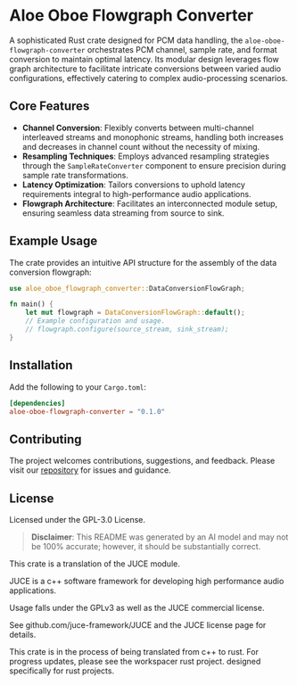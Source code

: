 # Aloe Oboe Flowgraph Converter

A sophisticated Rust crate designed for PCM data handling, the `aloe-oboe-flowgraph-converter` orchestrates PCM channel, sample rate, and format conversion to maintain optimal latency. Its modular design leverages flow graph architecture to facilitate intricate conversions between varied audio configurations, effectively catering to complex audio-processing scenarios.

## Core Features

- **Channel Conversion**: Flexibly converts between multi-channel interleaved streams and monophonic streams, handling both increases and decreases in channel count without the necessity of mixing.
- **Resampling Techniques**: Employs advanced resampling strategies through the `SampleRateConverter` component to ensure precision during sample rate transformations.
- **Latency Optimization**: Tailors conversions to uphold latency requirements integral to high-performance audio applications.
- **Flowgraph Architecture**: Facilitates an interconnected module setup, ensuring seamless data streaming from source to sink.

## Example Usage

The crate provides an intuitive API structure for the assembly of the data conversion flowgraph:

```rust
use aloe_oboe_flowgraph_converter::DataConversionFlowGraph;

fn main() {
    let mut flowgraph = DataConversionFlowGraph::default();
    // Example configuration and usage.
    // flowgraph.configure(source_stream, sink_stream);
}
```

## Installation
Add the following to your `Cargo.toml`:

```toml
[dependencies]
aloe-oboe-flowgraph-converter = "0.1.0"
```

## Contributing
The project welcomes contributions, suggestions, and feedback. Please visit our [repository](https://github.com/klebs6/aloe-rs) for issues and guidance.

## License

Licensed under the GPL-3.0 License.

> **Disclaimer**: This README was generated by an AI model and may not be 100% accurate; however, it should be substantially correct.


This crate is a translation of the JUCE module.

JUCE is a c++ software framework for developing high performance audio applications.

Usage falls under the GPLv3 as well as the JUCE commercial license.

See github.com/juce-framework/JUCE and the JUCE license page for details.

This crate is in the process of being translated from c++ to rust. For progress updates, please see the workspacer rust project. designed specifically for rust projects.
